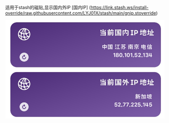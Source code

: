 适用于stash的磁贴,显示国内外IP      [国内IP]   (https://link.stash.ws/install-override/raw.githubusercontent.com/LYJ01X/stash/main/gnip.stoverride)  
  
<img src="/8CBC2A92-20D0-4FB6-AC9A-C56136B313C4.jpeg" alt="Alt text"/>
